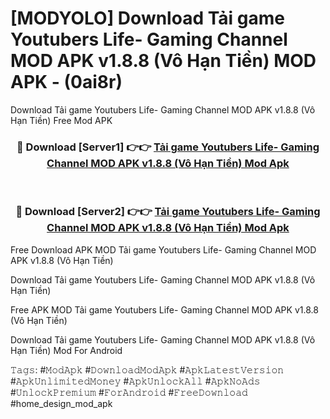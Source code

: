 # [MODYOLO] Download Tải game Youtubers Life- Gaming Channel MOD APK v1.8.8 (Vô Hạn Tiền) MOD APK - (0ai8r)
Download Tải game Youtubers Life- Gaming Channel MOD APK v1.8.8 (Vô Hạn Tiền) Free Mod APK

<div align="center">
<h3>🔴 Download [Server1] 👉👉 <a href="https://apk-comot.site?title=Tải_game_Youtubers_Life-_Gaming_Channel_MOD_APK_v1.8.8_(Vô_Hạn_Tiền)">Tải game Youtubers Life- Gaming Channel MOD APK v1.8.8 (Vô Hạn Tiền) Mod Apk</a></h3><br>

<h3>🔴 Download [Server2] 👉👉 <a href="https://apk-comot.site?title=Tải_game_Youtubers_Life-_Gaming_Channel_MOD_APK_v1.8.8_(Vô_Hạn_Tiền)">Tải game Youtubers Life- Gaming Channel MOD APK v1.8.8 (Vô Hạn Tiền) Mod Apk</a></h3>
</div>


Free Download APK MOD Tải game Youtubers Life- Gaming Channel MOD APK v1.8.8 (Vô Hạn Tiền)

Download Tải game Youtubers Life- Gaming Channel MOD APK v1.8.8 (Vô Hạn Tiền) 

Free APK MOD Tải game Youtubers Life- Gaming Channel MOD APK v1.8.8 (Vô Hạn Tiền) 

Download Tải game Youtubers Life- Gaming Channel MOD APK v1.8.8 (Vô Hạn Tiền) Mod For Android

𝚃𝚊𝚐𝚜: #𝙼𝚘𝚍𝙰𝚙𝚔 #𝙳𝚘𝚠𝚗𝚕𝚘𝚊𝚍𝙼𝚘𝚍𝙰𝚙𝚔 #𝙰𝚙𝚔𝙻𝚊𝚝𝚎𝚜𝚝𝚅𝚎𝚛𝚜𝚒𝚘𝚗 #𝙰𝚙𝚔𝚄𝚗𝚕𝚒𝚖𝚒𝚝𝚎𝚍𝙼𝚘𝚗𝚎𝚢 #𝙰𝚙𝚔𝚄𝚗𝚕𝚘𝚌𝚔𝙰𝚕𝚕 #𝙰𝚙𝚔𝙽𝚘𝙰𝚍𝚜 #𝚄𝚗𝚕𝚘𝚌𝚔𝙿𝚛𝚎𝚖𝚒𝚞𝚖 #𝙵𝚘𝚛𝙰𝚗𝚍𝚛𝚘𝚒𝚍 #𝙵𝚛𝚎𝚎𝙳𝚘𝚠𝚗𝚕𝚘𝚊𝚍 #home_design_mod_apk